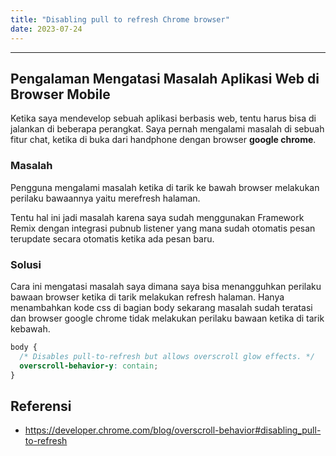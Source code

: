 ```yaml
---
title: "Disabling pull to refresh Chrome browser"
date: 2023-07-24
---
```


---

## Pengalaman Mengatasi Masalah Aplikasi Web di Browser Mobile

Ketika saya mendevelop sebuah aplikasi berbasis web, tentu harus bisa di jalankan di beberapa
perangkat. Saya pernah mengalami masalah di sebuah fitur chat, ketika di buka dari handphone dengan
browser **google chrome**.

### Masalah
Pengguna mengalami masalah ketika di tarik ke bawah browser melakukan perilaku bawaannya yaitu
merefresh halaman.

Tentu hal ini jadi masalah karena saya sudah menggunakan Framework Remix dengan integrasi pubnub
listener yang mana sudah otomatis pesan terupdate secara otomatis ketika ada pesan baru.

### Solusi
Cara ini mengatasi masalah saya dimana saya bisa menangguhkan perilaku bawaan browser ketika di
tarik melakukan refresh halaman.
Hanya menambahkan kode css di bagian body sekarang masalah sudah teratasi dan browser google chrome
tidak melakukan perilaku bawaan ketika di tarik kebawah.

```css
body {
  /* Disables pull-to-refresh but allows overscroll glow effects. */
  overscroll-behavior-y: contain;
}
```
## Referensi
- <https://developer.chrome.com/blog/overscroll-behavior#disabling_pull-to-refresh>
